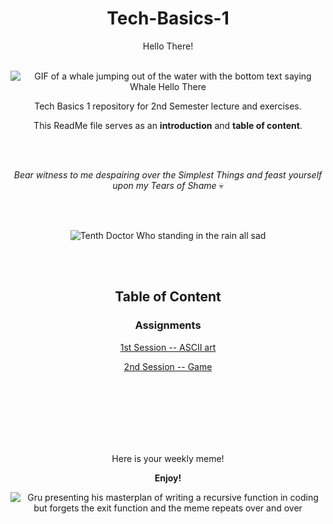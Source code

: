 <div align="center">

# Tech-Basics-1

Hello There!
<br/><br/>

![GIF of a whale jumping out of the water with the bottom text saying Whale Hello There](https://images.squarespace-cdn.com/content/v1/5ab33976f93fd4919af14208/1585256017194-GTNFAX7JLE3S8YSEHHMQ/giphy.gif)

Tech Basics 1 repository for 2nd Semester lecture and exercises.

This ReadMe file serves as an **introduction** and **table of content**.


<br/><br/>

_Bear witness to me despairing over the Simplest Things and feast yourself upon my Tears of Shame_ :skull:

<br/><br/>

![Tenth Doctor Who standing in the rain all sad](https://media0.giphy.com/media/v1.Y2lkPTc5MGI3NjExZ3BkbndpaTZtbnR1Z3Y0a3UxNG0yOGwxcTMxeDF2djFjbGFmYjNnNSZlcD12MV9pbnRlcm5hbF9naWZfYnlfaWQmY3Q9Zw/Jq7y34Hgfy01y/giphy.gif)

<br/><br/>

## Table of Content

### Assignments

[1st Session -- ASCII art](https://github.com/CrvptiK/Tech-Basics-1/blob/main/assignments/week1/ascii.py)

[2nd Session -- Game](https://github.com/CrvptiK/Tech-Basics-1/blob/main/assignments/week2/game.py)

<br/><br/>
<br/><br/>
<br/><br/>

Here is your weekly meme!

**Enjoy!** 

![Gru presenting his masterplan of writing a recursive function in coding but forgets the exit function and the meme repeats over and over](https://i.pinimg.com/736x/29/19/2c/29192c4f7f23013766754d968620708d.jpg)
